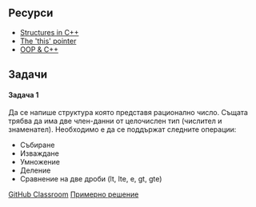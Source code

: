 ## Ресурси

- [Structures in C++](https://www.geeksforgeeks.org/structures-in-cpp/)
- [The 'this' pointer](https://www.geeksforgeeks.org/this-pointer-in-c/)
- [OOP & C++](https://www.geeksforgeeks.org/object-oriented-programming-in-cpp/)

## Задачи

#### Задача 1

Да се напише структура която представя рационално число. Същата трябва да има две член-данни от целочислен тип (числител и знаменател). Необходимо е да се поддържат следните операции:

- Събиране
- Изваждане
- Умножение
- Деление
- Сравнение на две дроби (lt, lte, e, gt, gte)

[GitHub Classroom](https://classroom.github.com/classrooms/146669068-fmi-2023-2024-oop-excercies-6-19-02-classroom)
[Примерно решение](https://onlinegdb.com/PszaZR0yF)